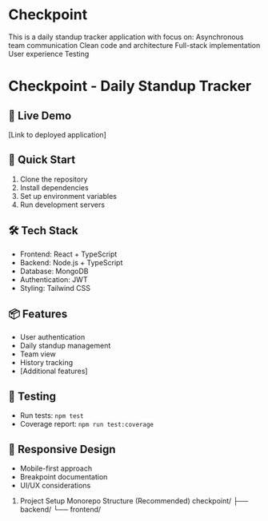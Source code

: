 # Checkpoint
This is a daily standup tracker application with focus on:  Asynchronous team communication Clean code and architecture Full-stack implementation User experience Testing


# Checkpoint - Daily Standup Tracker

## 🌟 Live Demo
[Link to deployed application]

## 🚀 Quick Start
1. Clone the repository
2. Install dependencies
3. Set up environment variables
4. Run development servers

## 🛠️ Tech Stack
- Frontend: React + TypeScript
- Backend: Node.js + TypeScript
- Database: MongoDB
- Authentication: JWT
- Styling: Tailwind CSS

## 📦 Features
- User authentication
- Daily standup management
- Team view
- History tracking
- [Additional features]

## 🧪 Testing
- Run tests: `npm test`
- Coverage report: `npm run test:coverage`

## 📱 Responsive Design
- Mobile-first approach
- Breakpoint documentation
- UI/UX considerations

1. Project Setup
Monorepo Structure (Recommended)
checkpoint/
  ├── backend/
  └── frontend/